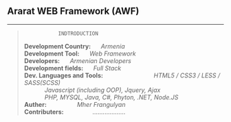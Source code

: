 ##  Ararat WEB Framework (AWF)

***************************************************
>                INDTRODUCTION
>
>**Development Country:**&nbsp;&nbsp;&nbsp;&nbsp;&nbsp;&nbsp;*Armenia* </br>
>**Development Tool:**&nbsp;&nbsp;&nbsp;&nbsp;&nbsp;&nbsp;*Web Framework* </br>
>**Developers:**&nbsp;&nbsp;&nbsp;&nbsp;&nbsp;&nbsp;*Armenian Developers* </br>
>**Development fields:**&nbsp;&nbsp;&nbsp;&nbsp;&nbsp;&nbsp;*Full Stack* </br> 
>**Dev. Languages and Tools:**&nbsp;&nbsp;&nbsp;&nbsp;&nbsp;&nbsp;&nbsp;&nbsp;&nbsp;&nbsp;&nbsp;&nbsp;&nbsp;&nbsp;&nbsp;&nbsp;&nbsp;&nbsp;&nbsp;&nbsp;&nbsp;&nbsp;&nbsp;&nbsp;&nbsp;&nbsp;&nbsp;&nbsp;&nbsp;&nbsp;*HTML5 / CSS3 / LESS / SASS(SCSS)* </br>
>&nbsp;&nbsp;&nbsp;&nbsp;&nbsp;&nbsp;&nbsp;&nbsp;&nbsp;&nbsp;&nbsp;&nbsp;*Javascript (including OOP), Jquery, Ajax* </br>
>&nbsp;&nbsp;&nbsp;&nbsp;&nbsp;&nbsp;&nbsp;&nbsp;&nbsp;&nbsp;&nbsp;&nbsp;*PHP, MYSQL, Java, C#, Phyton, .NET, Node.JS* </br>
>**Auther:**&nbsp;&nbsp;&nbsp;&nbsp;&nbsp;&nbsp;&nbsp;&nbsp;&nbsp;&nbsp;&nbsp;&nbsp;&nbsp;&nbsp;&nbsp;&nbsp;&nbsp;&nbsp;*Mher Frangulyan* </br>
>**Contributers:**&nbsp;&nbsp;&nbsp;&nbsp;&nbsp;&nbsp;&nbsp;&nbsp;&nbsp;&nbsp;&nbsp;&nbsp;&nbsp;&nbsp;&nbsp;&nbsp;&nbsp;...................
